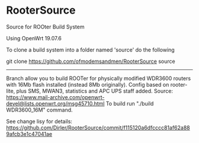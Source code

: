 # RooterSource
Source for ROOter Build System

Using OpenWrt 19.07.6

To clone a build system into a folder named 'source'
do the following

git clone https://github.com/ofmodemsandmen/RooterSource source

-------------------------------------------------------------------------------------------------------------------------------------

Branch allow you to build ROOTer for physically modified WDR3600 routers with 16Mb flash installed (instead 8Mb originally). Config based on rooter-lite, plus SMS, MWAN3, statistics and APC UPS staff added.
Source: https://www.mail-archive.com/openwrt-devel@lists.openwrt.org/msg45710.html
To build run "./build WDR3600_16M" command.

See change lisy for details: https://github.com/Dirler/RooterSource/commit/f115120a6dfcccc81af62a889afcb3e1c47041ae
